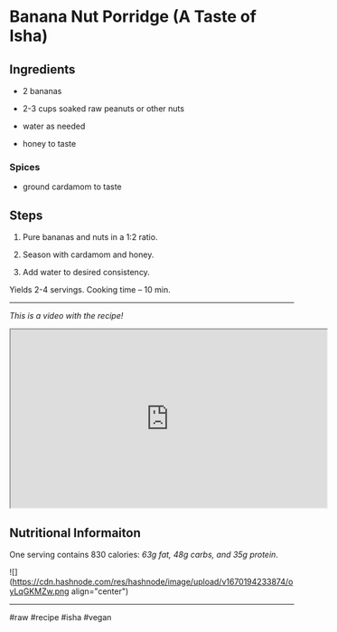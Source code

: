 # Banana Nut Porridge (A Taste of Isha)

## Ingredients

*   2 bananas
    
*   2-3 cups soaked raw peanuts or other nuts
    
*   water as needed
    
*   honey to taste
    

### Spices

*   ground cardamom to taste
    

## Steps

1.  Pure bananas and nuts in a 1:2 ratio.
    
2.  Season with cardamom and honey.
    
3.  Add water to desired consistency.
    

Yields 2-4 servings. Cooking time – 10 min.

* * *

*This is a video with the recipe!*

<iframe width="560" height="315" src="https://www.youtube.com/embed/AFvPuiifuak"></iframe>

## Nutritional Informaiton

One serving contains 830 calories: *63g fat, 48g carbs, and 35g protein*.

![](https://cdn.hashnode.com/res/hashnode/image/upload/v1670194233874/oyLqGKMZw.png align="center")

* * *

#raw #recipe #isha #vegan